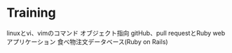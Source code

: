 Training
========
linuxとvi、vimのコマンド
オブジェクト指向
gitHub、pull requestとRuby
webアプリケーション
食べ物注文データベース(Ruby on Rails)
